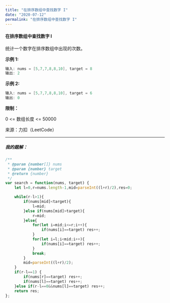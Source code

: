 ```yaml
---
title: "在排序数组中查找数字 I"
date: "2020-07-12"
permalink: "在排序数组中查找数字 I"
---
```


#### 在排序数组中查找数字 I

统计一个数字在排序数组中出现的次数。

 

**示例 1:**

```c
输入: nums = [5,7,7,8,8,10], target = 8
输出: 2
```


**示例 2:**

```c
输入: nums = [5,7,7,8,8,10], target = 6
输出: 0
```

**限制：**

0 <= 数组长度 <= 50000

来源：力扣（LeetCode）

<hr>
<h5>我的题解：</h5>




```javascript
/**
 * @param {number[]} nums
 * @param {number} target
 * @return {number}
 */
var search = function(nums, target) {
    let l=0,r=nums.length-1,mid=parseInt((l+r)/2),res=0;

    while(r-l>1){
        if(nums[mid]<target){
            l=mid;  
        }else if(nums[mid]>target){
            r=mid;
        }else{
            for(let i=mid;i<=r;i++){
                if(nums[i]==target) res++;
            }
            for(let i=l;i<mid;i++){
                if(nums[i]==target) res++;
            }
            break;
        }
        mid=parseInt((l+r)/2);
    }
    if(r-l==1) {
        if(nums[r]==target) res++;
        if(nums[l]==target) res++;
    }else if(r-l==0&&nums[l]==target) res++;
    return res;
};
```

